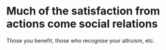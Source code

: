 # Much of the satisfaction from actions come social relations
Those you benefit, those who recognise your altruism, etc.

<!-- #p1 -->

<!-- {BearID:200226B4-9E01-4714-BA43-39EC0E294FC3-1355-000013EF8216F703} -->
